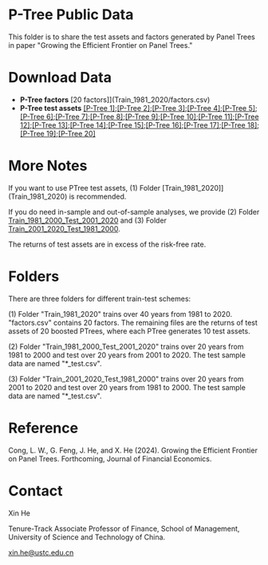 # P-Tree Public Data
This folder is to share the test assets and factors generated by Panel Trees in paper "Growing the Efficient Frontier on Panel Trees."

# Download Data

- **P-Tree factors** [20 factors]](Train_1981_2020/factors.csv)
- **P-Tree test assets** [[P-Tree 1]](Train_1981_2020/test_asset_ptree_1.csv);[[P-Tree 2]](Train_1981_2020/test_asset_ptree_2.csv);[[P-Tree 3]](Train_1981_2020/test_asset_ptree_3.csv);[[P-Tree 4]](Train_1981_2020/test_asset_ptree_4.csv);[[P-Tree 5]](Train_1981_2020/test_asset_ptree_5.csv);[[P-Tree 6]](Train_1981_2020/test_asset_ptree_6.csv);[[P-Tree 7]](Train_1981_2020/test_asset_ptree_7.csv);[[P-Tree 8]](Train_1981_2020/test_asset_ptree_8.csv);[[P-Tree 9]](Train_1981_2020/test_asset_ptree_9.csv);[[P-Tree 10]](Train_1981_2020/test_asset_ptree_10.csv);[[P-Tree 11]](Train_1981_2020/test_asset_ptree_11.csv);[[P-Tree 12]](Train_1981_2020/test_asset_ptree_12.csv);[[P-Tree 13]](Train_1981_2020/test_asset_ptree_13.csv);[[P-Tree 14]](Train_1981_2020/test_asset_ptree_14.csv);[[P-Tree 15]](Train_1981_2020/test_asset_ptree_15.csv);[[P-Tree 16]](Train_1981_2020/test_asset_ptree_16.csv);[[P-Tree 17]](Train_1981_2020/test_asset_ptree_17.csv);[[P-Tree 18]](Train_1981_2020/test_asset_ptree_18.csv);[[P-Tree 19]](Train_1981_2020/test_asset_ptree_19.csv);[[P-Tree 20]](Train_1981_2020/test_asset_ptree_20.csv)

# More Notes

If you want to use PTree test assets, (1) Folder [Train_1981_2020]](Train_1981_2020) is recommended. 

If you do need in-sample and out-of-sample analyses, we provide (2) Folder [Train_1981_2000_Test_2001_2020](Train_1981_2000_Test_2001_2020) and (3) Folder [Train_2001_2020_Test_1981_2000](Train_2001_2020_Test_1981_2000).

The returns of test assets are in excess of the risk-free rate.

# Folders

There are three folders for different train-test schemes:

(1) Folder "Train_1981_2020" trains over 40 years from 1981 to 2020. "factors.csv" contains 20 factors. The remaining files are the returns of test assets of 20 boosted PTrees, where each PTree generates 10 test assets.

(2) Folder "Train_1981_2000_Test_2001_2020" trains over 20 years from 1981 to 2000 and test over 20 years from 2001 to 2020. The test sample data are named "*_test.csv".

(3) Folder "Train_2001_2020_Test_1981_2000" trains over 20 years from 2001 to 2020 and test over 20 years from 1981 to 2000. The test sample data are named "*_test.csv".

# Reference

Cong, L. W., G. Feng, J. He, and X. He (2024). Growing the Efficient Frontier on Panel Trees. Forthcoming, Journal of Financial Economics.

# Contact 

Xin He

Tenure-Track Associate Professor of Finance,
School of Management, University of Science and Technology of China.

<xin.he@ustc.edu.cn>

